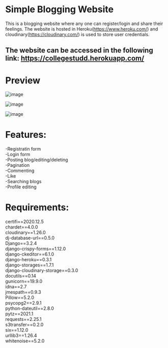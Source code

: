 # Simple Blogging Website
This is a blogging website where any one can register/login and share their feelings. 
The website is hosted in Heroku(https://www.heroku.com/) and cloudinary(https://cloudinary.com/) is used to store user credentials.

## The website can be accessed in the following link: https://collegestudd.herokuapp.com/

# Preview 

![image](https://user-images.githubusercontent.com/115635715/197012737-cd323ba0-e60e-4858-adc6-2f3f404fdbe9.png)

![image](https://user-images.githubusercontent.com/115635715/197012866-e152d818-8388-44b5-9f55-c93e039311d8.png)

![image](https://user-images.githubusercontent.com/115635715/197013056-08deaca5-4462-4175-a37d-07e464449ce2.png)




# Features:
-Registratin form<br>
-Login form<br>
-Posting blog/editing/deleting<br>
-Pagination<br>
-Commenting <br>
-Like <br>
-Searching blogs<br>
-Profile editing<br>

# Requirements:

certifi==2020.12.5<br>
chardet==4.0.0<br>
cloudinary==1.26.0<br>
dj-database-url==0.5.0<br>
Django==3.2.4<br>
django-crispy-forms==1.12.0<br>
django-ckeditor==6.1.0   <br>
django-heroku==0.3.1<br>
django-storages==1.7.1<br>
django-cloudinary-storage==0.3.0<br>
docutils==0.14<br>
gunicorn==19.9.0<br>
idna==2.7<br>
jmespath==0.9.3<br>
Pillow==5.2.0<br>
psycopg2==2.9.1<br>
python-dateutil==2.8.0<br>
pytz==2021.1<br>
requests==2.25.1<br>
s3transfer==0.2.0<br>
six==1.12.0<br>
urllib3==1.26.4<br>
whitenoise==5.2.0<br>

